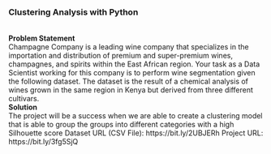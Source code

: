<h3>Clustering Analysis with Python</h3>
<br>
<b>Problem Statement</b><br>
Champagne Company is a leading wine company that specializes in the importation and
distribution of premium and super-premium wines, champagnes, and spirits within the
East African region. Your task as a Data Scientist working for this company is to perform wine segmentation
given the following dataset. The dataset is the result of a chemical analysis of wines
grown in the same region in Kenya but derived from three different cultivars.
<br>
<b> Solution</b><br>
The project will be a success when we are able to create a clustering model that is able to group the groups into different categories with a high Silhouette score
Dataset URL (CSV File): https://bit.ly/2UBJERh
Project URL: https://bit.ly/3fg5SjQ